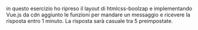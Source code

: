 in questo esercizio ho ripreso il layout di htmlcss-boolzap e implementando Vue.js da cdn aggiunto le funzioni per mandare un messaggio e ricevere la risposta entro 1 minuto.
La risposta sarà casuale tra 5 preimpostate.